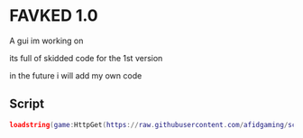 
# FAVKED 1.0

A gui im working on

its full of skidded code for the 1st version

 in the future i will add my own code










## Script
```lua
loadstring(game:HttpGet(https://raw.githubusercontent.com/afidgaming/scrieept/main/scrept.lua))();
```
